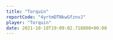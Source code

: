 ```yaml
---
title: "Torquin"
reportCode: "4yrtmDTNkwGfznvJ"
player: "Torquin"
date: 2021-10-10T19:09:02.718000+00:00
---
```

